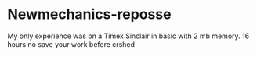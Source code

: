 # Newmechanics-reposse
My only experience was on a Timex Sinclair in basic with 2 mb memory. 16 hours no save your work before crshed

